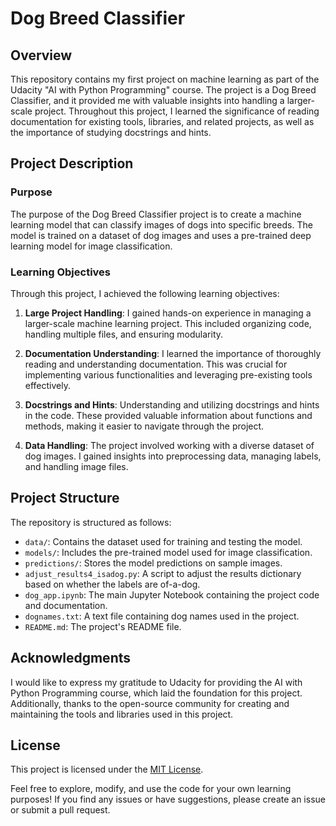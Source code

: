 # Dog Breed Classifier

## Overview

This repository contains my first project on machine learning as part of the Udacity "AI with Python Programming" course. The project is a Dog Breed Classifier, and it provided me with valuable insights into handling a larger-scale project. Throughout this project, I learned the significance of reading documentation for existing tools, libraries, and related projects, as well as the importance of studying docstrings and hints.

## Project Description

### Purpose

The purpose of the Dog Breed Classifier project is to create a machine learning model that can classify images of dogs into specific breeds. The model is trained on a dataset of dog images and uses a pre-trained deep learning model for image classification.

### Learning Objectives

Through this project, I achieved the following learning objectives:

1. **Large Project Handling**: I gained hands-on experience in managing a larger-scale machine learning project. This included organizing code, handling multiple files, and ensuring modularity.

2. **Documentation Understanding**: I learned the importance of thoroughly reading and understanding documentation. This was crucial for implementing various functionalities and leveraging pre-existing tools effectively.

3. **Docstrings and Hints**: Understanding and utilizing docstrings and hints in the code. These provided valuable information about functions and methods, making it easier to navigate through the project.

4. **Data Handling**: The project involved working with a diverse dataset of dog images. I gained insights into preprocessing data, managing labels, and handling image files.

## Project Structure

The repository is structured as follows:

- `data/`: Contains the dataset used for training and testing the model.
- `models/`: Includes the pre-trained model used for image classification.
- `predictions/`: Stores the model predictions on sample images.
- `adjust_results4_isadog.py`: A script to adjust the results dictionary based on whether the labels are of-a-dog.
- `dog_app.ipynb`: The main Jupyter Notebook containing the project code and documentation.
- `dognames.txt`: A text file containing dog names used in the project.
- `README.md`: The project's README file.

## Acknowledgments

I would like to express my gratitude to Udacity for providing the AI with Python Programming course, which laid the foundation for this project. Additionally, thanks to the open-source community for creating and maintaining the tools and libraries used in this project.

## License

This project is licensed under the [MIT License](LICENSE).

Feel free to explore, modify, and use the code for your own learning purposes! If you find any issues or have suggestions, please create an issue or submit a pull request.
